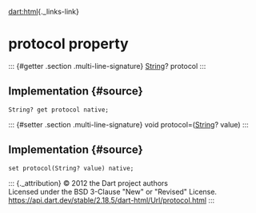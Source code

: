 [dart:html](../../dart-html/dart-html-library){._links-link}

protocol property
=================

::: {#getter .section .multi-line-signature}
[String](../../dart-core/string-class)? protocol
:::

Implementation {#source}
--------------

``` {.language-dart data-language="dart"}
String? get protocol native;
```

::: {#setter .section .multi-line-signature}
void protocol=([String](../../dart-core/string-class)? value)
:::

Implementation {#source}
--------------

``` {.language-dart data-language="dart"}
set protocol(String? value) native;
```

::: {._attribution}
© 2012 the Dart project authors\
Licensed under the BSD 3-Clause \"New\" or \"Revised\" License.\
<https://api.dart.dev/stable/2.18.5/dart-html/Url/protocol.html>
:::
